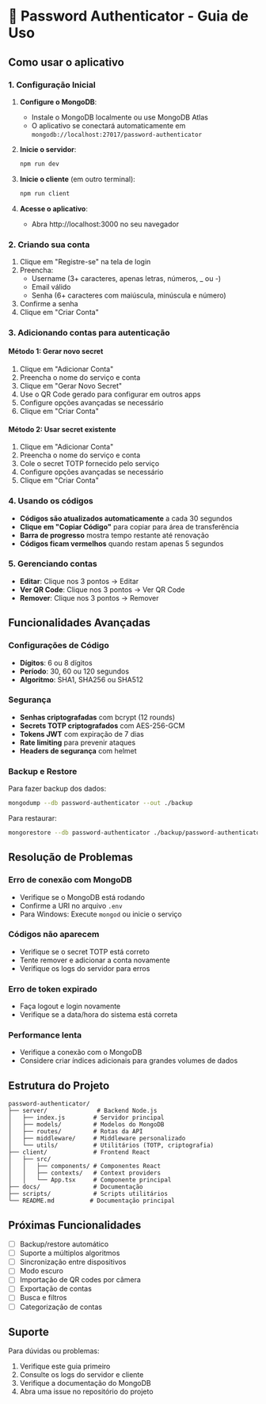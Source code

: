 # 🔐 Password Authenticator - Guia de Uso

## Como usar o aplicativo

### 1. Configuração Inicial

1. **Configure o MongoDB**:
   - Instale o MongoDB localmente ou use MongoDB Atlas
   - O aplicativo se conectará automaticamente em `mongodb://localhost:27017/password-authenticator`

2. **Inicie o servidor**:
   ```bash
   npm run dev
   ```

3. **Inicie o cliente** (em outro terminal):
   ```bash
   npm run client
   ```

4. **Acesse o aplicativo**:
   - Abra http://localhost:3000 no seu navegador

### 2. Criando sua conta

1. Clique em "Registre-se" na tela de login
2. Preencha:
   - Username (3+ caracteres, apenas letras, números, _ ou -)
   - Email válido
   - Senha (6+ caracteres com maiúscula, minúscula e número)
3. Confirme a senha
4. Clique em "Criar Conta"

### 3. Adicionando contas para autenticação

#### Método 1: Gerar novo secret
1. Clique em "Adicionar Conta"
2. Preencha o nome do serviço e conta
3. Clique em "Gerar Novo Secret"
4. Use o QR Code gerado para configurar em outros apps
5. Configure opções avançadas se necessário
6. Clique em "Criar Conta"

#### Método 2: Usar secret existente
1. Clique em "Adicionar Conta"
2. Preencha o nome do serviço e conta
3. Cole o secret TOTP fornecido pelo serviço
4. Configure opções avançadas se necessário
5. Clique em "Criar Conta"

### 4. Usando os códigos

- **Códigos são atualizados automaticamente** a cada 30 segundos
- **Clique em "Copiar Código"** para copiar para área de transferência
- **Barra de progresso** mostra tempo restante até renovação
- **Códigos ficam vermelhos** quando restam apenas 5 segundos

### 5. Gerenciando contas

- **Editar**: Clique nos 3 pontos → Editar
- **Ver QR Code**: Clique nos 3 pontos → Ver QR Code
- **Remover**: Clique nos 3 pontos → Remover

## Funcionalidades Avançadas

### Configurações de Código
- **Dígitos**: 6 ou 8 dígitos
- **Período**: 30, 60 ou 120 segundos
- **Algoritmo**: SHA1, SHA256 ou SHA512

### Segurança
- **Senhas criptografadas** com bcrypt (12 rounds)
- **Secrets TOTP criptografados** com AES-256-GCM
- **Tokens JWT** com expiração de 7 dias
- **Rate limiting** para prevenir ataques
- **Headers de segurança** com helmet

### Backup e Restore
Para fazer backup dos dados:
```bash
mongodump --db password-authenticator --out ./backup
```

Para restaurar:
```bash
mongorestore --db password-authenticator ./backup/password-authenticator
```

## Resolução de Problemas

### Erro de conexão com MongoDB
- Verifique se o MongoDB está rodando
- Confirme a URI no arquivo `.env`
- Para Windows: Execute `mongod` ou inicie o serviço

### Códigos não aparecem
- Verifique se o secret TOTP está correto
- Tente remover e adicionar a conta novamente
- Verifique os logs do servidor para erros

### Erro de token expirado
- Faça logout e login novamente
- Verifique se a data/hora do sistema está correta

### Performance lenta
- Verifique a conexão com o MongoDB
- Considere criar índices adicionais para grandes volumes de dados

## Estrutura do Projeto

```
password-authenticator/
├── server/              # Backend Node.js
│   ├── index.js        # Servidor principal
│   ├── models/         # Modelos do MongoDB
│   ├── routes/         # Rotas da API
│   ├── middleware/     # Middleware personalizado
│   └── utils/          # Utilitários (TOTP, criptografia)
├── client/             # Frontend React
│   ├── src/
│   │   ├── components/ # Componentes React
│   │   ├── contexts/   # Context providers
│   │   └── App.tsx     # Componente principal
├── docs/               # Documentação
├── scripts/            # Scripts utilitários
└── README.md          # Documentação principal
```

## Próximas Funcionalidades

- [ ] Backup/restore automático
- [ ] Suporte a múltiplos algoritmos
- [ ] Sincronização entre dispositivos
- [ ] Modo escuro
- [ ] Importação de QR codes por câmera
- [ ] Exportação de contas
- [ ] Busca e filtros
- [ ] Categorização de contas

## Suporte

Para dúvidas ou problemas:
1. Verifique este guia primeiro
2. Consulte os logs do servidor e cliente
3. Verifique a documentação do MongoDB
4. Abra uma issue no repositório do projeto
